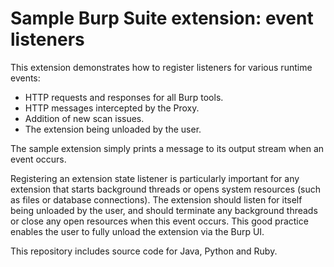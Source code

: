 # Sample Burp Suite extension: event listeners

This extension demonstrates how to register listeners for various runtime
events:
- HTTP requests and responses for all Burp tools.
- HTTP messages intercepted by the Proxy.
- Addition of new scan issues.
- The extension being unloaded by the user.

The sample extension simply prints a message to its output stream when an event
occurs.

Registering an extension state listener is particularly important for any
extension that starts background threads or opens system resources (such as
files or database connections). The extension should listen for itself being
unloaded by the user, and should terminate any background threads or close any
open resources when this event occurs. This good practice enables the user to
fully unload the extension via the Burp UI.

This repository includes source code for Java, Python and Ruby.
